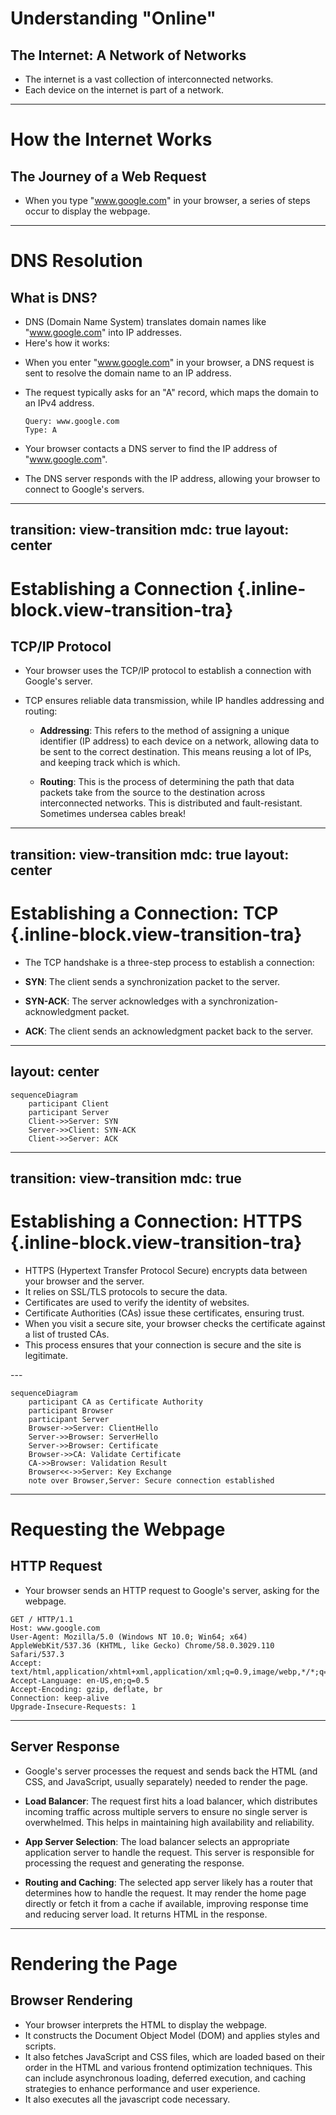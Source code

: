 
# Understanding "Online"

## The Internet: A Network of Networks
- The internet is a vast collection of interconnected networks.
- Each device on the internet is part of a network.

---

# How the Internet Works

## The Journey of a Web Request
- When you type "www.google.com" in your browser, a series of steps occur to display the webpage.

---

# DNS Resolution

<v-click>

## What is DNS?
- DNS (Domain Name System) translates domain names like "www.google.com" into IP addresses.
- Here's how it works:
</v-click>


<VClickList>

- When you enter "www.google.com" in your browser, a DNS request is sent to resolve the domain name to an IP address.

- The request typically asks for an "A" record, which maps the domain to an IPv4 address.
    ```plaintext
    Query: www.google.com
    Type: A
    ```

- Your browser contacts a DNS server to find the IP address of "www.google.com".

- The DNS server responds with the IP address, allowing your browser to connect to Google's servers.
</VClickList>


---
transition: view-transition
mdc: true
layout: center
---

# Establishing a Connection  {.inline-block.view-transition-tra}

## TCP/IP Protocol
<VClickList>

- Your browser uses the TCP/IP protocol to establish a connection with Google's server.
- TCP ensures reliable data transmission, while IP handles addressing and routing:

    -  **Addressing**: This refers to the method of assigning a unique identifier (IP address) to each device on a network, allowing data to be sent to the correct destination. This means reusing a lot of IPs, and keeping track which is which.

    - **Routing**: This is the process of determining the path that data packets take from the source to the destination across interconnected networks. This is distributed and fault-resistant. Sometimes undersea cables break!

</VClickList>


---
transition: view-transition
mdc: true
layout: center
---

# Establishing a Connection: TCP  {.inline-block.view-transition-tra}
- The TCP handshake is a three-step process to establish a connection:

<VClickList>

- **SYN**: The client sends a synchronization packet to the server.

- **SYN-ACK**: The server acknowledges with a synchronization-acknowledgment packet.

- **ACK**: The client sends an acknowledgment packet back to the server.

</VClickList>

---
layout: center
---

```mermaid
sequenceDiagram
    participant Client
    participant Server
    Client->>Server: SYN
    Server->>Client: SYN-ACK
    Client->>Server: ACK
```

---
transition: view-transition
mdc: true
---

# Establishing a Connection: HTTPS {.inline-block.view-transition-tra}

<VClickList>

- HTTPS (Hypertext Transfer Protocol Secure) encrypts data between your browser and the server.
- It relies on SSL/TLS protocols to secure the data.
- Certificates are used to verify the identity of websites.
- Certificate Authorities (CAs) issue these certificates, ensuring trust.
- When you visit a secure site, your browser checks the certificate against a list of trusted CAs.
- This process ensures that your connection is secure and the site is legitimate.

</VClickList>
---


```mermaid
sequenceDiagram
    participant CA as Certificate Authority
    participant Browser
    participant Server
    Browser->>Server: ClientHello
    Server->>Browser: ServerHello
    Server->>Browser: Certificate
    Browser->>CA: Validate Certificate
    CA->>Browser: Validation Result
    Browser<<->>Server: Key Exchange
    note over Browser,Server: Secure connection established
```
---

# Requesting the Webpage

## HTTP Request
- Your browser sends an HTTP request to Google's server, asking for the webpage.

```http
GET / HTTP/1.1
Host: www.google.com
User-Agent: Mozilla/5.0 (Windows NT 10.0; Win64; x64) AppleWebKit/537.36 (KHTML, like Gecko) Chrome/58.0.3029.110 Safari/537.3
Accept: text/html,application/xhtml+xml,application/xml;q=0.9,image/webp,*/*;q=0.8
Accept-Language: en-US,en;q=0.5
Accept-Encoding: gzip, deflate, br
Connection: keep-alive
Upgrade-Insecure-Requests: 1
```

---

## Server Response

- Google's server processes the request and sends back the HTML (and CSS, and JavaScript, usually separately) needed to render the page.

<VClickList>

- **Load Balancer**: The request first hits a load balancer, which distributes incoming traffic across multiple servers to ensure no single server is overwhelmed. This helps in maintaining high availability and reliability.

- **App Server Selection**: The load balancer selects an appropriate application server to handle the request. This server is responsible for processing the request and generating the response.

- **Routing and Caching**: The selected app server likely has a router that determines how to handle the request. It may render the home page directly or fetch it from a cache if available, improving response time and reducing server load. It returns HTML in the response.

</VClickList>


---

# Rendering the Page

## Browser Rendering

<VClickList>

- Your browser interprets the HTML to display the webpage.
- It constructs the Document Object Model (DOM) and applies styles and scripts.
- It also fetches JavaScript and CSS files, which are loaded based on their order in the HTML and various frontend optimization techniques. This can include asynchronous loading, deferred execution, and caching strategies to enhance performance and user experience.
- It also executes all the javascript code necessary.

</VClickList>
